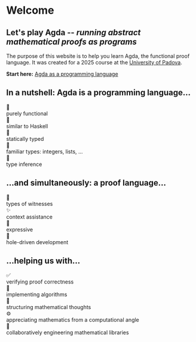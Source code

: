 # Welcome

## Let's play Agda -- *running abstract mathematical proofs as programs*

The purpose of this website is to help you learn Agda, the functional
proof language. It was created for a 2025 course at the [University of
Padova](https://www.unipd.it/en/dm).

**Start here:**
<span class="edit">[Agda as a programming language](Padova2025.ProgrammingBasics.html)</span>


## In a nutshell: Agda is a programming language...

<div class="logo"><span>🧊</span><br>purely functional</div>
<div class="logo"><span>🐑</span><br>similar to Haskell</div>
<div class="logo"><span>🧱</span><br>statically typed</div>
<div class="logo"><span>🌳</span><br>familiar types: integers, lists, ...</div>
<div class="logo"><span>🧭</span><br>type inference</div>


## ...and simultaneously: a proof language...

<div class="logo"><span>🧾</span><br>types of witnesses</div>
<div class="logo"><span>✨</span><br>context assistance</div>
<div class="logo"><span>🎨</span><br>expressive</div>
<div class="logo"><span>🤹</span><br>hole-driven development</div>


## ...helping us with...

<div class="logo"><span>✅</span><br>verifying proof correctness</div>
<div class="logo"><span>🧮</span><br>implementing algorithms</div>
<div class="logo"><span>💭</span><br>structuring mathematical thoughts</div>
<div class="logo"><span>⚙️</span><br>appreciating mathematics from a computational angle</div>
<div class="logo"><span>🚀</span><br>collaboratively engineering mathematical libraries</div>


<!--
🗃️ type of witnesses that a sorting function works correctly<br>
♾️ type of witnesses that there are infinitely many prime numbers<br>
🌊 type of witnesses that the continuum hypothesis holds

🕵️ correct by post-hoc verification or
🛠️ correct by construction
-->

<!--
```
module Padova2025.Welcome where

import Padova2025.Welcome.GettingAgda
import Padova2025.Welcome.References
```
-->
